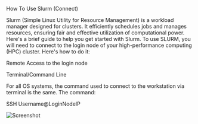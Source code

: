 How To Use Slurm (Connect)

Slurm (Simple Linux Utility for Resource Management) is a workload manager designed for clusters. It efficiently schedules jobs and manages resources, ensuring fair and effective utilization of computational power. Here's a brief guide to help you get started with Slurm.
To use SLURM, you will need to connect to the login node of your high-performance computing (HPC) cluster. Here's how to do it:

Remote Access to the login node

Terminal/Command Line 

For all OS systems, the command used to connect to the workstation via terminal is the same. The command: 

SSH Username@LoginNodeIP

![Screenshot](https://imgur.com/WcV0U5k)
